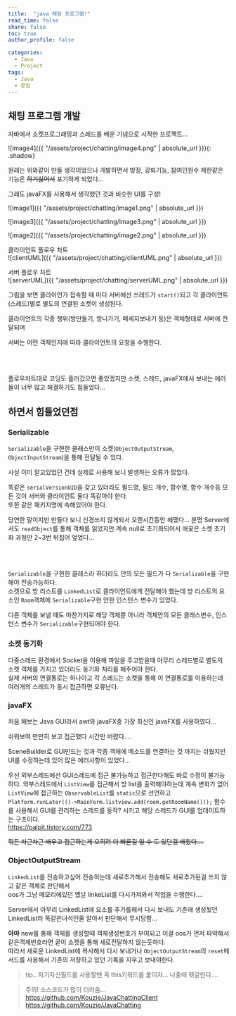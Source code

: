 ```yaml
---
title:  "java 채팅 프로그램!"
read_time: false
share: false
toc: true
author_profile: false

categories:
  - Java
  - Project
tags:
  - Java
  - 문법
---
```


## 채팅 프로그램 개발

자바에서 소켓프로그래밍과 스레드를 배운 기념으로 시작한 프로젝트...  


![image4]({{ "/assets/project/chatting/image4.png" | absolute_url }}){: .shadow}  

원래는 위와같이 만들 생각이었으나 개발하면서 방장, 강퇴기능, 참여인원수 제한같은 기능은 ~~하기싫어서~~ 포기하게 되었다...

그래도 javaFX를 사용해서 생각했던 것과 비슷한 UI를 구성!


![image1]({{ "/assets/project/chatting/image1.png" | absolute_url }})  


![image3]({{ "/assets/project/chatting/image3.png" | absolute_url }})  

![image2]({{ "/assets/project/chatting/image2.png" | absolute_url }})  



클라이언트 플로우 차트   
![clientUML]({{ "/assets/project/chatting/clientUML.png" | absolute_url }})  



서버 플로우 차트  
![serverUML]({{ "/assets/project/chatting/serverUML.png" | absolute_url }})   



그림을 보면 클라이언가 접속할 때 마다 서버에선 쓰레드가 `start()`되고 각 클라이언트(스레드)별로 별도의 연결된 소켓이 생성된다.  

클라이언트의 각종 행위(방만들기, 방나가기, 메세지보내기 등)은 객체형태로 서버에 전달되며  

서버는 어떤 객체인지에 따라 클라이언트의 요청을 수행한다.  

<br><br>

플로우차트대로 코딩도 흘러갔으면 좋았겠지만 소켓, 스레드, javaFX에서 보내는 에러들이 너무 많고 해결하기도 힘들었다...


## 하면서 힘들었던점

### Serializable

`Serializable`을 구현한 클래스만이 소켓(`ObjectOutputStream`, `ObjectInputStream`)을 통해 전달될 수 있다.  

사실 이미 알고있었던 건데 실제로 사용해 보니 발생하는 오류가 많았다.

똑같은 `serialVersionUID`을 갖고 있더라도 필드명, 필드 개수, 함수명, 함수 개수등 모든 것이 서버와 클라이언트 둘다 똑같아야 한다.  
또한 같은 패키지명에 속해있어야 한다.  

당연한 말이지만 만들다 보니 신경쓰지 않게되서 오랜시간동안 헤맸다...
분명 Server에서도 `readObject`를 통해 객체를 읽었지만 계속 null로 초기화되어서 애꿎은 소켓 초기화 과정만 2~3번 뒤집어 엎었다...

<br><br>

`Serializable`을 구현한 클래스라 하더라도 안의 모든 필드가 다 `Serializable`을 구현해야 전송가능하다.  
소켓으로 방 리스트를 `LinkedList`로 클라이언트에게 전달해야 했는데 방 리스트의 요소인 `Room`객체에 `Serializable`구현 안한 인스턴스 변수가 있었다.  

다른 객체를 보낼 때도 마찬가지로 해당 객체뿐 아니라 객체안의 모든 클래스변수, 인스턴스 변수가 `Serializable`구현되어야 한다.  


### 소켓 동기화

다중스레드 환경에서 Socket을 이용해 파일을 주고받을때 아무리 스레드별로 별도의 소켓 객체를 가지고 있더라도 동기화 처리를 해주어야 한다.  
실제 서버의 연결통로는 하나이고 각 스레드는 소켓을 통해 이 연결통로를 이용하는데 여러개의 스레드가 동시 접근하면 오류난다.  




### javaFX

처음 해보는 Java GUI라서 awt와 javaFX중 가장 최신인 javaFX를 사용하였다...

쉬워보여 만만히 보고 접근했다 시간만 버렸다....

SceneBuilder로 GUI만드는 것과 각종 객체에 메소드를 연결하는 것 까지는 쉬웠지만 UI를 수정하는데 있어 많은 에러사항이 있었다...


우선 외부스레드에선 GUI스레드에 접근 불가능하고 접근한다해도 바로 수정이 불가능하다.
외부스레드에서 `ListView`를 접근해서 방 list를 출력해야하는데 계속 변화가 없어 `ListView`에 접근하는 `ObservableList`를 `static`으로 선언하고
`Platform.runLater(()->MainForm.listview.add(room.getRoomName()));` 함수를 사용해서 GUI를 관리하는 스레드를 동작? 시키고 해당 스레드가 GUI를 업데이트하는 구조이다.  
https://palpit.tistory.com/773

~~뭐든 차근차근 배우고 접근하는게 오히려 더 빠른길 일 수 도 있단걸 배웠다....~~

### ObjectOutputStream

`LinkedList`를 전송하고싶어 전송하는데 새로추가해서 전송해도 새로추가된걸 쓰지 않고 같은 객체로 판단해서  
oos가 그냥 메모리에있던 옜날 linkeList를 다시가져와서 작업을 수행한다....  

Server에서 아무리 LinkedList에 요소를 추가를해서 다시 보내도 기존에 생성됬던 LinkedList라 똑같은녀석인줄 알아서 판단해서 무시당함...  

**아마** new를 통해 객체를 생성할때 객체생성번호가 부여되고 이걸 oos가 먼저 파악해서 같은객체번호라면 궅이 소켓을 통해 새로전달하지 않는듯하다.  
따라서 새로운 LinkedList에 복사해서 다시 보내거나 `ObjectOutputStream`의 `reset`메서드를 사용해서 기존의 저장하고 있던 기록을 지우고 보내야한다.

> tip.. 자기자신필드를 사용할땐 꼭 this키워드를 붙이자... 나중에 헷갈린다....

>주의! 소스코드가 많이 더러움...
https://github.com/Kouzie/JavaChattingClient
https://github.com/Kouzie/JavaChatting
